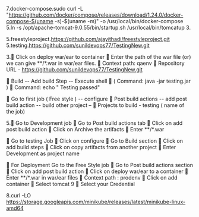 7.docker-compose.sudo curl -L "https://github.com/docker/compose/releases/download/1.24.0/docker-compose-$(uname -s)-$(uname -m)" -o /usr/local/bin/docker-compose
5.ln -s /opt/apache-tomcat-9.0.55/bin/startup.sh /usr/local/bin/tomcatup
3.<role rolename="admin-gui"/>
<role rolename="manager-gui"/>
<role rolename="manager-script"/>
<role rolename="manager-jmx"/>
<role rolename="manager-status"/> 
<user username="admin" password="admin" roles="admin-gui,manager-gui,manager-script,manager-jmx,manager-status"/>
<user username="deployer" password="deployer" roles="manager-script"/>
<user username="tomcat" password="s3cret" roles="manager-gui"/>

5.freestyleproject.https://github.com/ajayithadi/freestyleproject.git
5.testing.https://github.com/sunildevops77/TestingNew.git

3.	Click on deploy war/ear to container
	 Enter the path of the war file (or)
                      we can give **/*.war in war/ear files.
	 Context path: qaenv
	Repository URL - https://github.com/sunildevops77/TestingNew.git

	Build -- Add build Step  -- Execute shell
	( Command: java -jar  testing.jar )
	Command:   echo " Testing passed"

	Go to first job ( Free style ) --  configure 
	Post build actions -- add post build action -- build other project – 
	Projects to build - testing ( name of the job)

5.	Go to Development job 
	 Go to Post build actions tab
	Click on add post build action
	Click on Archive the artifacts
	 Enter      **/*.war

	Go to testing Job
	Click on configure
	Go to Build section
	Click on add build steps
	Click on copy artifacts from another project
	Enter Development as project name

	For Deployment Go to the Free Style job
	 Go to Post build actions section
	Click on add post build action
	Click on deploy war/ear to a container
	Enter **/*.war in war/ear files
	Context path : prodenv
	Click on add container 
	Select tomcat 9
	 Select your Credential




8.curl -LO https://storage.googleapis.com/minikube/releases/latest/minikube-linux-amd64

